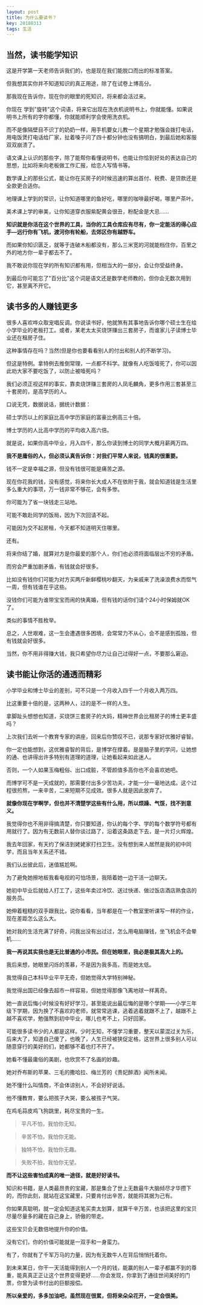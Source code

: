 ```yaml
---
layout: post
title: 为什么要读书？
key: 20180313
tags: 生活
---
```


## 当然，读书能学知识

这是开学第一天老师告诉我们的，也是现在我们能脱口而出的标准答案。

但我想其实你并不知道知识的真正用途，除了在试卷上博高分。

那我现在告诉你，现在你的眼里的死知识，将来都会活过来。

你现在 学到"旋转"这个词语，将来它出现在洗衣机说明书上，你就能懂。如果说明书上所有的字你都懂，你就能顺利学会使用洗衣机。

而不是像隔壁目不识丁的奶奶一样，用手机要女儿教一个星期才勉强会拨打电话，用电饭煲打电话给厂家，扯着嗓子问了四十都分钟也没有搞明白，到最后她和客服双双崩溃了。

语文课上认识的那些字，除了能帮你看懂说明书，也能让你恰到好处的表达自己的思想，比如将来向老板做工作汇报，给恋人写情书等。

数学课上的那些公式，能让你在买房子的时候迅速的算出首付、税费、是贷款还是全款更合适你。

地理课上学到的常识，让你知道哪里的鱼好吃，哪里的咖啡最好喝，哪里产茶叶。

美术课上学的审美，让你知道穿衣服紫配黄会很丑，粉配金是大忌......

**知识就是你活在这个世界的工具，当你的工具仓库应有尽有，你一定能活的得心应手—远行你有飞机，渡河你有轮船，去郊区你有越野车。**

而如果你知识匮乏，就等于连破木船都没有，那么三米宽的河就能档住你，百里之外的地方你一辈子都去不了。

我不敢说你现在学的所有知识都有用，但相当大的一部分，会让你受益终身。

到最后你可能忘了"百分比"这个词是语文还是数学老师教的，但你会无数次用到它，甚至离不开它。

## 读书多的人赚钱更多

很多人喜欢哗众取宠唱反调。你说读书好，他就煞有其事地告诉你哪个硕士生在给小学毕业的老板打工。或者，某老太太买烧饼赚出三套房子，而谁家儿子读博士毕业还在租房子住。

这种事情存在吗？当然(但是你也要看看别人的付出和别人的不断学习)。

但这是特例。拿特例去推倒常理，一点都不科学。就像有人吃饭噎死了，你可以因此劝大家不要吃饭了，以防止被噎死吗？

我们必须正视这样的事实，靠卖烧饼赚三套房的人凤毛麟角，更多作用三套甚至三十套房的，是高学历的人。

口说无凭，数据说话，据统计数据：

硕士学历以上的家庭比高中学历家庭的富豪比例高三十倍。

博士学历的人比高中学历的平均收入高六倍。

就是说，如果你高中毕业，月入四千，那么你读到博士的同学大概月薪两万四。

**我不是庸俗的人，但必须认真告诉你：对我们平常人来说，钱真的很重要。**

钱不一定是幸福之源，但没有钱很可能是痛苦之源。

现在你花我的钱，没有感觉，将来你长大成人不在依附于我，就会知道钱是生活里多么重大的事项，万一钱非常不够花，会有多惨。

你可能为了省一块钱走三站地。

可能不敢赴同学的饭局，因为下次回请不起。

可能因为交不起房租，今天都不知道明天住哪里。

还有。

将来你结了婚，就算对方是你最爱的那个人，你们也必须将面临层出不穷的矛盾。

而穷会严重加剧矛盾，有钱就会好很多。

比如没有钱你们可能为对方买两斤新鲜樱桃吵翻天，为亲戚来了洗澡浪费水而怄气一周，但有钱谁在乎这些。

没钱你们可能为谁带宝宝而闹的快离婚，但有钱的话你们请个24小时保姆就OK了。

类似的事情不胜枚举。

总之，人世艰难，这一生会遭遇很多困境，会常常力不从心，会不是感到孤独，但有钱就会好很多。

当然，你不用非得赚大钱，我只希望你尽力让自己过得好一点，不要那么窘迫。

## 读书能让你活的通透而精彩

小学毕业和博士毕业的差别，可不只是一个月收入四千一个月收入两万四。

比这重要十倍的是，这两种人，过的是不一样的人生。

拿脚趾头想想也知道，买烧饼三套房子的大妈，精神世界会比租房子的博士更丰盛吗？

上次我们去听一个教育专家的讲座，回来后你赞叹不已，说那专家好优雅好睿智。

你一定也能想到，这优雅睿智的背后，是博学在撑着。是是脑子里的学问，让她想的通、也讲得出许多特别有道理的道理，让她看起来如此迷人。

否则，一个人如果玉梅粗俗、出口成脏，不管颜值多高你也不会喜欢她吧。

而博学可不是一天成就的，那需要付出多少苦功夫，才能一分一毫地达成。这个过程很煎熬，一来辛苦，二来短期不见成效。很多人就是因此放弃了。

**就像你现在学啊学，但也并不清楚学这些有什么用，所以烦躁、气馁，找不到意义。**

我觉得你也不用非得搞清楚，你只要知道，你认的每个字、学的每个数学符号都有用就行了。因为有无数前人替你谈过路了，沿着这条路走下去，是一片灯火辉煌。

我去年回家，有天约了保洁到姥姥家打扫卫生。没有想到来人居然是我的初中同学，而且当年关系还不错。

我们认出彼此后，迷值尴尬啊。

为了避免她擦地板我看电视的可怕场景，我陪着她一边干活一边聊天。

她初中毕业后就给人打工了，这些年卖过冷饮、送过快递、做过饭店酒店熟食店的服务员。

她伸着粗糙的双手跟我比，说你看看，当年都是在一个教室里听课写一样的作业，现在差距怎么这么大。

她对我的生活充满了好奇，问我出没有出过过，怎么用电脑赚钱，坐飞机会不会晕机......

**我一再说其实我也是无比普通的小市民。但在她眼里，我必是极其高大上的。**

我后来想，她眼里闪烁的羡慕，不是因为我多高，而是她太低。

我觉得自己本科毕业平平无奇，但她觉得大学特别神秘。

我觉得出国已经像去超市一样容易，但她觉得那像飞离地球一样离奇。

她一直说后悔小时候没有好好学习，甚至能说出最后悔的是哪个学期——小学三年级下学期，因为换了不喜欢的老师，就常常逃课，逃着逃着就跟不上了，越跟不上越不喜欢学，勉强熬到初中毕业，哪儿也考不上，只好回家。

可能很多读书少的人都是这样。少时无知，不懂学习重要，整天以蒙混过关为乐，后来大了，知道自己傻了，也晚了，人生已经被狭促定格，这世界上很多别人可以随意穿行的美好的们，她都够不着也打不开了。

她看不懂最庸俗的美剧，也欣赏不了名画的妙趣。

她对乔布斯的苹果、三毛的撒哈拉、梅兰芳的《贵妃醉酒》闻所未闻。

她不懂什么叫情商，不会体谅别人，不会好好说话。

他不懂教育，要么把孩子大哭，要么被孩子气哭。

在鸡毛蒜皮鸡飞狗跳里，耗尽宝贵的一生。

>平凡不怕，我怕你无知。

>辛苦不怕，我怕你无能。

>独特不怕，我怕你无趣。

>失败不拍，我怕你无望。

**而不让这些害怕成真的唯一途径，就是好好读书。**

知识和书籍，是人类最昂贵的宝藏，那是集合了世上无数最牛大脑倾尽才华攒下的，而你此刻，就站在这宝藏里，只要肯付出辛苦，就能将其据为己有。

你如果真聪明，就一定会知道这笔买卖太划算，就算千辛万苦，也该把这里的宝贝尽量尽量多的藏在自己身上，骄傲的带走。

这些宝贝会无数倍地提升你的价值。

没有它们，你的价值可能就是一双手和一身蛮力。

有了，你就有了千军万马的力量，因为有无数牛人在背后悄悄托着你。

到未来某日，你干一天活能得到别人一个月的钱，能赢的别人一辈子都赢不到的尊重，能真真正正让这个世界变得更好......你会发现，你拿到了通往世间美好的门票，你曾为读书付出的巨额报偿。

**所以亲爱的，多多加油吧，虽然现在很累，但将来朵朵花开，一定会很美。**






